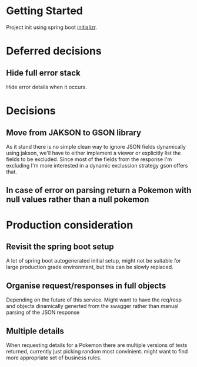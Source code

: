 # Getting Started

Project init using spring boot [initializr](https://start.spring.io/).

# Deferred decisions
 ## Hide full error stack
Hide error details when it occurs. 

# Decisions
 ## Move from JAKSON to GSON library
As it stand there is no simple clean way to ignore JSON fields dynamically using jakson, we'll have to either implement a viewer or explicitly list the fields to be excluded. Since most of the fields from the response I'm excluding I'm more interested in a dynamic exclussion strategy gson offers that. 
 ## In case of error on parsing return a Pokemon with null values rather than a null pokemon



# Production consideration
 ## Revisit the spring boot setup
A lot of spring boot autogenerated initial setup, might not be suitable for large production grade environment, but this can be slowly replaced.
 ## Organise request/responses in full objects
Depending on the future of this service. Might want to have the req/resp and objects dinamically generted from the swagger rather than manual parsing of the JSON response
 ## Multiple details
When requesting details for a Pokemon there are multiple versions of tests returned, currently just picking random most convinient. might want to find more appropriate set of business rules.